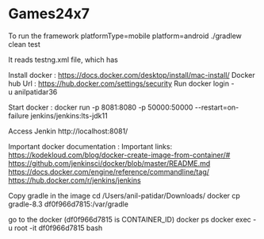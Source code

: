 # Games24x7
To run the framework
platformType=mobile platform=android ./gradlew clean test 

It reads testng.xml file, which has 

Install docker : https://docs.docker.com/desktop/install/mac-install/
Docker hub Url : https://hub.docker.com/settings/security
Run docker login -u anilpatidar36

Start docker : 
docker run -p 8081:8080 -p 50000:50000 --restart=on-failure jenkins/jenkins:lts-jdk11

Access Jenkin 
http://localhost:8081/

Important docker documentation :
Important links:
https://kodekloud.com/blog/docker-create-image-from-container/#
https://github.com/jenkinsci/docker/blob/master/README.md
https://docs.docker.com/engine/reference/commandline/tag/
https://hub.docker.com/r/jenkins/jenkins

Copy gradle in the image
cd /Users/anil-patidar/Downloads/
docker cp gradle-8.3 df0f966d7815:/var/gradle

go to the docker (df0f966d7815 is CONTAINER_ID) 
docker ps
docker exec -u root -it df0f966d7815 bash
